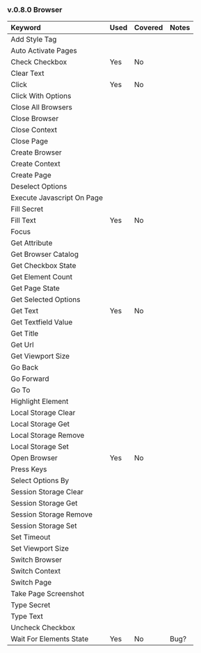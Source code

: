 ### v.0.8.0 Browser

Keyword | Used | Covered | Notes
:--- | :--- | :--- | :---
Add Style Tag | 
Auto Activate Pages |
Check Checkbox | Yes | No
Clear Text |
Click | Yes | No
Click With Options |
Close All Browsers  |
Close Browser  |
Close Context |
Close Page  |
Create Browser |
Create Context |
Create Page |
Deselect Options  |
Execute Javascript On Page |
Fill Secret |
Fill Text | Yes | No
Focus |
Get Attribute |
Get Browser Catalog |
Get Checkbox State |
Get Element Count |
Get Page State |
Get Selected Options |
Get Text | Yes | No
Get Textfield Value |
Get Title |
Get Url |
Get Viewport Size |
Go Back |
Go Forward |
Go To |
Highlight Element |
Local Storage Clear |
Local Storage Get |
Local Storage Remove |
Local Storage Set |
Open Browser | Yes | No
Press Keys |
Select Options By |
Session Storage Clear |
Session Storage Get |
Session Storage Remove |
Session Storage Set |
Set Timeout |
Set Viewport Size |
Switch Browser |
Switch Context |
Switch Page |
Take Page Screenshot |
Type Secret |
Type Text |
Uncheck Checkbox |
Wait For Elements State | Yes | No | Bug?